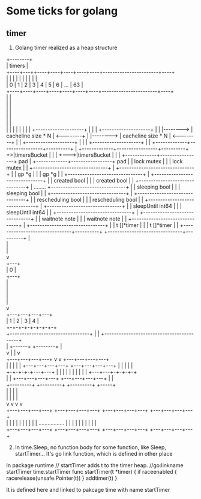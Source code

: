 # Some ticks for golang

## timer
1. Golang timer realized as a heap structure

  +--------+                                                                                                     
                                          | timers |                                                                                                     
                                          +----+---++----+----+----+----+----+-----------------------+----+                                              
                                          |    |    |    |    |    |    |    |                       |    |                                              
                                          |  0 |  1 |  2 |  3 |  4 |  5 |  6 |            ...        | 63 |                                              
                                          +----+----+----+----+----+----+----+-----------------------+----+                                              
                                              |                                                         |                                                
                                              |                                                         |                                                
                                              |                                                         |                                                
                                              |                                                         |                                                
                                              |                                                         |                                                
                                              | |                                          |            |    |                                          |
                                              | |          +--------------------+          |            |    |          +--------------------+          |
                                              | |--------> | cacheline size * N | <--------+            |    |--------> | cacheline size * N | <--------+
                                              | |          +--------------------+          |            |    |          +--------------------+          |
                                              | +-------------+-----------------+----------+            |    +-------------+-----------------+----------+
                                              +>|timersBucket |                 |          |            +--->|timersBucket |                 |          |
                                                +-------------+-----------------+   pad    |                 +-------------+-----------------+   pad    |
                                                |          lock mutex           |          |                 |          lock mutex           |          |
                                                +-------------------------------+          |                 +-------------------------------+          |
                                                |             gp *g             |          |                 |             gp *g             |          |
                                                +-------------------------------+          |                 +-------------------------------+          |
                                                |         created bool          |          |                 |         created bool          |          |
                                                +-------------------------------+          |    ........     +-------------------------------+          |
                                                |         sleeping bool         |          |                 |         sleeping bool         |          |
                                                +-------------------------------+          |                 +-------------------------------+          |
                                                |       rescheduling bool       |          |                 |       rescheduling bool       |          |
                                                +-------------------------------+          |                 +-------------------------------+          |
                                                |       sleepUntil int64        |          |                 |       sleepUntil int64        |          |
                                                +-------------------------------+          |                 +-------------------------------+          |
                                                |         waitnote note         |          |                 |         waitnote note         |          |
                                                +-------------------------------+          |                 +-------------------------------+          |
                                                |          t []*timer           |          |                 |          t []*timer           |          |
                                                +-------------------------------+----------+                 +-------------------------------+----------+
                                                                |                                                                                        
                                                                |                                                                                        
                                                                |                                                                                        
                                                                v                                                                                        
                                                              +---+                                                                                      
                                                              | 0 |                                                                                      
                                                              +---+                                                                                      
                                                                |                                                                                        
                                                                |                                                                                        
                                                                |                                                                                        
                                                                |                                                                                        
                                                                v                                                                                        
                                                        +---+---+---+---+                                                                                
                                                        | 1 | 2 | 3 | 4 |                                                                                
                                                        +-+-+-+-+-+-+-+-+                                                                                
                        +---------------------------------+   |   |   +------------------------------------------+                                       
                        |                              +------+   +--------+                                     |                                       
                        v                              |                   |                                     v                                       
                +---+---+---+---+                      v                   v                             +---+---+---+---+                               
                |   |   |   |   |              +---+---+---+---+   +---+---+---+---+                     |   |   |   |   |                               
                +-+-+-+-+---+---+              |   |   |   |   |   |   |   |   |   |                     +---+---+-+-+-+-+                               
                  |   |                        +---+---+---+---+   +---+---+---+---+                               |   |                                 
        +---------+   +---------+                                                                        +---------+   +-----+                           
        |                       |                                                                        |                   |                           
        |                       |                                                                        |                   |                           
        v                       v                                                                        v                   v                           
+---+---+---+---+       +---+---+---+---+                                                        +---+---+---+---+   +---+---+---+---+                   
|   |   |   |   |       |   |   |   |   |                  .................                     |   |   |   |   |   |   |   |   |   |                   
+---+---+---+---+       +---+---+---+---+                                                        +---+---+---+---+   +---+---+---+---+         


2. In time.Sleep, no function body for some function, like Sleep, startTimer...
It's go link function, which is defined in other place

In package runtime
    // startTimer adds t to the timer heap.
    //go:linkname startTimer time.startTimer
    func startTimer(t *timer) {
            if raceenabled {
                    racerelease(unsafe.Pointer(t))
            }
            addtimer(t)
    }

It is defined here and linked to pakcage time with name startTimer